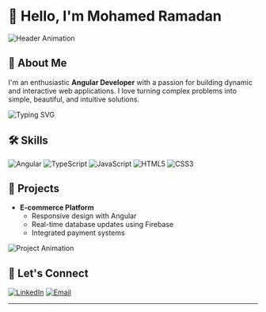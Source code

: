 

# 👋 Hello, I'm Mohamed Ramadan

![Header Animation](https://your-image-url.com)

## 🚀 About Me
I'm an enthusiastic **Angular Developer** with a passion for building dynamic and interactive web applications. I love turning complex problems into simple, beautiful, and intuitive solutions.

![Typing SVG](https://readme-typing-svg.herokuapp.com?size=24&color=F75C7E&lines=Angular+Developer;Frontend+Enthusiast;Open+Source+Contributor)

## 🛠 Skills
![Angular](https://img.shields.io/badge/Angular-DD0031?style=for-the-badge&logo=angular&logoColor=white) ![TypeScript](https://img.shields.io/badge/TypeScript-007ACC?style=for-the-badge&logo=typescript&logoColor=white) ![JavaScript](https://img.shields.io/badge/JavaScript-F7DF1E?style=for-the-badge&logo=javascript&logoColor=black) ![HTML5](https://img.shields.io/badge/HTML5-E34F26?style=for-the-badge&logo=html5&logoColor=white) ![CSS3](https://img.shields.io/badge/CSS3-1572B6?style=for-the-badge&logo=css3&logoColor=white)

## 🌟 Projects
- **E-commerce Platform**
  - Responsive design with Angular
  - Real-time database updates using Firebase
  - Integrated payment systems

![Project Animation](https://your-project-gif-url.com)

## 🤝 Let's Connect
[![LinkedIn](https://img.shields.io/badge/LinkedIn-blue?style=for-the-badge&logo=linkedin&logoColor=white)](https://www.linkedin.com/in/mohamed857) [![Email](https://img.shields.io/badge/Email-red?style=for-the-badge&logo=gmail&logoColor=white)](mailto:your-email@example.com)

---
